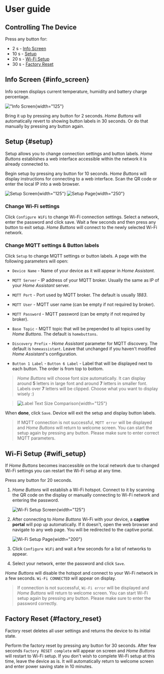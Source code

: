 # User guide


## Controlling The Device

Press any button for:

- 2 s - [Info Screen](#info_screen)
- 10 s - [Setup](#setup)
- 20 s - [Wi-Fi Setup](#wifi_setup)
- 30 s - [Factory Reset](#factory_reset)

## Info Screen {#info_screen}

Info screen displays current temperature, humidity and battery charge percentage.

!["Info Screen](assets/info_screen.png){width="125"}

Bring it up by pressing any button for 2 seconds. *Home Buttons* will automatically revert to showing button labels in 30 seconds. Or do that manually by pressing any button again.

## Setup {#setup}

Setup allows you to change connection settings and button labels. *Home Buttons* establishes a web interface accessible within the network it is already connected to.

Begin setup by pressing any button for 10 seconds. *Home Buttons* will display instructions for connecting to a web interface. Scan the QR code or enter the local IP into a web browser.

![Setup Screen](assets/setup_screen.png){width="125"} 
![Setup Page](assets/setup_page.jpeg){width="250"}

### Change Wi-Fi settings

Click `Configure WiFi` to change Wi-Fi connection settings. Select a network, enter the password and click save. Wait a few seconds and then press any button to exit setup. *Home Buttons* will connect to the newly selected Wi-Fi network.

### Change MQTT settings & Button labels

Click `Setup` to change MQTT settings or button labels. A page with the following parameters will open:

- `Device Name` - Name of your device as it will appear in *Home Assistant*.

- `MQTT Server` - IP address of your MQTT broker. Usually the same as IP of your *Home Assistant* server.

- `MQTT Port` - Port used by MQTT broker. The default is usually *1883*.

- `MQTT User` - MQTT user name (can be empty if not required by broker).

- `MQTT Password` - MQTT password (can be empty if not required by broker).

- `Base Topic` - MQTT topic that will be prepended to all topics used by *Home Buttons*. The default is `homebuttons`.

- `Discovery Prefix` - *Home Assistant* parameter for MQTT discovery. The default is `homeassistant`.
Leave that unchanged if you haven't modified *Home Assistant*'s configuration.

- `Button 1 Label` - `Button 6 Label` - Label that will be displayed next to each button. The order is from top to bottom.

> *Home Buttons* will choose font size automatically. It can display around **5** letters in large font and around **7** letters in smaller font.
Labels over **7** letters will be clipped. Choose what you want to display wisely :)

> ![Label Text Size Comparison](assets/text_sizes.png){width="125"}

When **done**, click `Save`. Device will exit the setup and display button labels.

> If MQTT connection is not successful, `MQTT error` will be displayed and *Home Buttons* will return to welcome screen.
You can start the setup again by pressing any button. Please make sure to enter correct MQTT parameters.

## Wi-Fi Setup {#wifi_setup}

If *Home Buttons* becomes inaccessible on the local network due to changed Wi-Fi settings you can restart the Wi-Fi setup at any time.

Press any button for 20 seconds.

1. *Home Buttons* will establish a Wi-Fi hotspot.
Connect to it by scanning the QR code on the display or manually connecting to Wi-Fi network and entering the password.

    ![Wi-Fi Setup Screen](assets/wifi_setup_screen.png){width="125"}

2. After connecting to *Home Buttons* Wi-Fi with your device, a **captive portal** will pop up automatically.
If it doesn't, open the web browser and navigate to any web page. You will be redirected to the captive portal.

    ![Wi-Fi Setup Page](assets/wifi_setup_page_1.png){width="200"}

3. Click `Configure WiFi` and wait a few seconds for a list of networks to appear.

4. Select your network, enter the password and click `Save`.

*Home Buttons* will disable the hotspot and connect to your Wi-Fi network in a few seconds. `Wi-Fi CONNECTED` will appear on display.

> If connection is not successful, `Wi-Fi error` will be displayed and *Home Buttons* will return to welcome screen.
You can start Wi-Fi setup again by pressing any button. Please make sure to enter the password correctly.

## Factory Reset {#factory_reset}

Factory reset deletes all user settings and returns the device to its initial state.

Perform the factory reset by pressing any button for 30 seconds. After few seconds `Factory RESET complete` will appear on screen and *Home Buttons* will restart to Wi-Fi setup. If you don't wish to complete Wi-Fi setup at this time, leave the device as is. It will automatically return to welcome screen and enter power saving state in 10 minutes.
